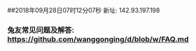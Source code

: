 ##2018年09月28日07时12分07秒 新址: 142.93.197.198
### 兔友常见问题及解答: https://github.com/wanggonging/d/blob/w/FAQ.md
